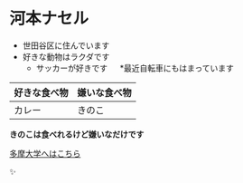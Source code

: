 # 河本ナセル


* 世田谷区に住んでいます
* 好きな動物はラクダです
  * サッカーが好きです
 　 *最近自転車にもはまっています
 
好きな食べ物|嫌いな食べ物|
--------|----------|
カレー|きのこ|



**きのこは食べれるけど嫌いなだけです**


[多摩大学へはこちら](http://www.tama.ac.jp/guide/)

:sparkles:
